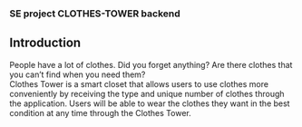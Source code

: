 ### SE project CLOTHES-TOWER backend 

## Introduction
People have a lot of clothes. Did you forget anything? Are there clothes that you can’t find when you need them? <br> Clothes Tower is a smart closet that allows users to use clothes more conveniently by receiving the type and unique number of clothes through the application. Users will be able to wear the clothes they want in the best condition at any time through the Clothes Tower.
